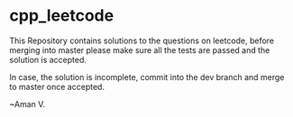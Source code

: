 # cpp_leetcode

This Repository contains solutions to the questions on leetcode, before merging into master please make sure all the tests are passed and the solution is accepted.

In case, the solution is incomplete, commit into the dev branch and merge to master once accepted.

~Aman V.
